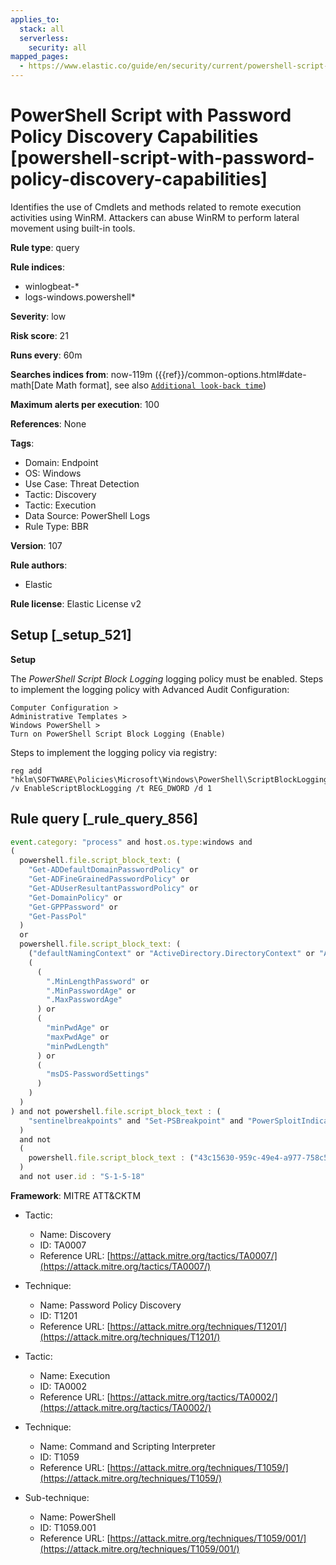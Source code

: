 ```yaml
---
applies_to:
  stack: all
  serverless:
    security: all
mapped_pages:
  - https://www.elastic.co/guide/en/security/current/powershell-script-with-password-policy-discovery-capabilities.html
---
```


# PowerShell Script with Password Policy Discovery Capabilities [powershell-script-with-password-policy-discovery-capabilities]

Identifies the use of Cmdlets and methods related to remote execution activities using WinRM. Attackers can abuse WinRM to perform lateral movement using built-in tools.

**Rule type**: query

**Rule indices**:

* winlogbeat-*
* logs-windows.powershell*

**Severity**: low

**Risk score**: 21

**Runs every**: 60m

**Searches indices from**: now-119m ({{ref}}/common-options.html#date-math[Date Math format], see also [`Additional look-back time`](docs-content://solutions/security/detect-and-alert/create-detection-rule.md#rule-schedule))

**Maximum alerts per execution**: 100

**References**: None

**Tags**:

* Domain: Endpoint
* OS: Windows
* Use Case: Threat Detection
* Tactic: Discovery
* Tactic: Execution
* Data Source: PowerShell Logs
* Rule Type: BBR

**Version**: 107

**Rule authors**:

* Elastic

**Rule license**: Elastic License v2

## Setup [_setup_521]

**Setup**

The *PowerShell Script Block Logging* logging policy must be enabled. Steps to implement the logging policy with Advanced Audit Configuration:

```
Computer Configuration >
Administrative Templates >
Windows PowerShell >
Turn on PowerShell Script Block Logging (Enable)
```

Steps to implement the logging policy via registry:

```
reg add "hklm\SOFTWARE\Policies\Microsoft\Windows\PowerShell\ScriptBlockLogging" /v EnableScriptBlockLogging /t REG_DWORD /d 1
```


## Rule query [_rule_query_856]

```js
event.category: "process" and host.os.type:windows and
(
  powershell.file.script_block_text: (
    "Get-ADDefaultDomainPasswordPolicy" or
    "Get-ADFineGrainedPasswordPolicy" or
    "Get-ADUserResultantPasswordPolicy" or
    "Get-DomainPolicy" or
    "Get-GPPPassword" or
    "Get-PassPol"
  )
  or
  powershell.file.script_block_text: (
    ("defaultNamingContext" or "ActiveDirectory.DirectoryContext" or "ActiveDirectory.DirectorySearcher") and
    (
      (
        ".MinLengthPassword" or
        ".MinPasswordAge" or
        ".MaxPasswordAge"
      ) or
      (
        "minPwdAge" or
        "maxPwdAge" or
        "minPwdLength"
      ) or
      (
        "msDS-PasswordSettings"
      )
    )
  )
) and not powershell.file.script_block_text : (
    "sentinelbreakpoints" and "Set-PSBreakpoint" and "PowerSploitIndicators"
  )
  and not
  (
    powershell.file.script_block_text : ("43c15630-959c-49e4-a977-758c5cc93408" and "CmdletsToExport" and "ActiveDirectory.Types.ps1xml")
  )
  and not user.id : "S-1-5-18"
```

**Framework**: MITRE ATT&CKTM

* Tactic:

    * Name: Discovery
    * ID: TA0007
    * Reference URL: [https://attack.mitre.org/tactics/TA0007/](https://attack.mitre.org/tactics/TA0007/)

* Technique:

    * Name: Password Policy Discovery
    * ID: T1201
    * Reference URL: [https://attack.mitre.org/techniques/T1201/](https://attack.mitre.org/techniques/T1201/)

* Tactic:

    * Name: Execution
    * ID: TA0002
    * Reference URL: [https://attack.mitre.org/tactics/TA0002/](https://attack.mitre.org/tactics/TA0002/)

* Technique:

    * Name: Command and Scripting Interpreter
    * ID: T1059
    * Reference URL: [https://attack.mitre.org/techniques/T1059/](https://attack.mitre.org/techniques/T1059/)

* Sub-technique:

    * Name: PowerShell
    * ID: T1059.001
    * Reference URL: [https://attack.mitre.org/techniques/T1059/001/](https://attack.mitre.org/techniques/T1059/001/)



